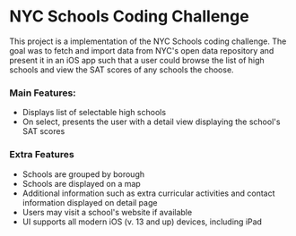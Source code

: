 #  NYC Schools Coding Challenge

This project is a implementation of the NYC Schools coding challenge. The goal was to fetch and import data from NYC's open data repository and present it in an iOS app such that a user could browse the list of high schools and view the SAT scores of any schools the choose.

### Main Features:
- Displays list of selectable high schools
- On select, presents the user with a detail view displaying the school's SAT scores

### Extra Features
- Schools are grouped by borough
- Schools are displayed on a map
- Additional information such as extra curricular activities and contact information displayed on detail page
- Users may visit a school's website if available
- UI supports all modern iOS (v. 13 and up)  devices, including iPad
